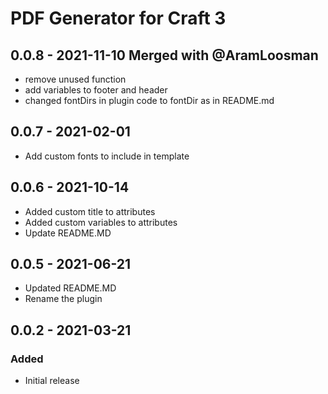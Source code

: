 # PDF Generator for Craft 3

## 0.0.8 - 2021-11-10 Merged with @AramLoosman
- remove unused function
- add variables to footer and header
- changed fontDirs in plugin code to fontDir as in README.md

## 0.0.7 - 2021-02-01
- Add custom fonts to include in template

## 0.0.6 - 2021-10-14
- Added custom title to attributes
- Added custom variables to attributes
- Update README.MD

## 0.0.5 - 2021-06-21
- Updated README.MD
- Rename the plugin

## 0.0.2 - 2021-03-21
### Added
- Initial release
